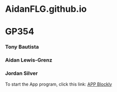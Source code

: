 # AidanFLG.github.io
# GP354
### Tony Bautista
### Aidan Lewis-Grenz
### Jordan Silver

To start the App program, click this link:
[APP Blockly](https://AidanFLG.github.io/App_builder/)
